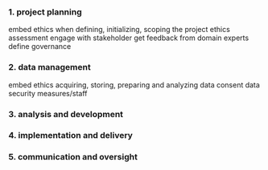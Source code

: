 ### 1. project planning
embed ethics when defining, initializing, scoping the project
	ethics assessment
	engage with stakeholder
	get feedback from domain experts
	define governance
### 2. data management
embed ethics acquiring, storing, preparing and analyzing data
	consent
	data security measures/staff
	
	
### 3. analysis and development
### 4. implementation and delivery
### 5. communication and oversight